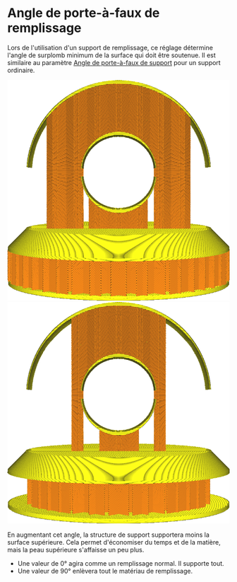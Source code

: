 Angle de porte-à-faux de remplissage
====
Lors de l'utilisation d'un support de remplissage, ce réglage détermine l'angle de surplomb minimum de la surface qui doit être soutenue. Il est similaire au paramètre [Angle de porte-à-faux de support](../support/support_angle.md) pour un support ordinaire.

![Un angle faible donne plus de support](../../../articles/images/infill_support_angle_low.png)
![Un angle élevé entraîne une diminution du support](../../../articles/images/infill_support_angle_high.png)

En augmentant cet angle, la structure de support supportera moins la surface supérieure. Cela permet d'économiser du temps et de la matière, mais la peau supérieure s'affaisse un peu plus.
* Une valeur de 0° agira comme un remplissage normal. Il supporte tout.
* Une valeur de 90° enlèvera tout le matériau de remplissage.
